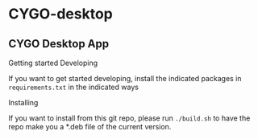 # CYGO-desktop
CYGO Desktop App
---
Getting started Developing

If you want to get started developing, install the indicated packages in `requirements.txt` in the indicated ways

Installing

If you want to install from this git repo, please run `./build.sh` to have the repo make you a *.deb file of the current version.